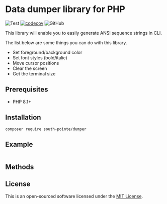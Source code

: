 # Data dumper library for PHP

![Test](https://github.com/south-pointe/var-dump/actions/workflows/test.yml/badge.svg)
[![codecov](https://codecov.io/gh/south-pointe/var-dump/branch/main/graph/badge.svg?token=1PV8FB4O4O)](https://codecov.io/gh/south-pointe/ansi)
![GitHub](https://img.shields.io/github/license/south-pointe/var-dump)

This library will enable you to easily generate ANSI sequence strings in CLI.

The list below are some things you can do with this library.

- Set foreground/background color
- Set font styles (bold/italic)
- Move cursor positions
- Clear the screen
- Get the terminal size

## Prerequisites

- PHP 8.1+

## Installation

```
composer require south-pointe/dumper
```

## Example

```php

```

## Methods

## License

This is an open-sourced software licensed under the [MIT License](LICENSE).
